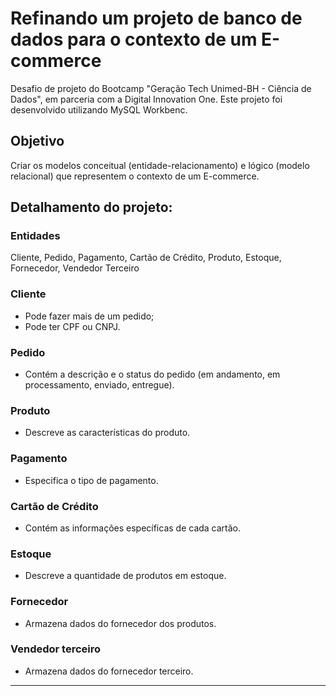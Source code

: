 # Refinando um projeto de banco de dados para o contexto de um E-commerce
Desafio de projeto do Bootcamp "Geração Tech Unimed-BH - Ciência de Dados", em parceria com a Digital Innovation One. Este projeto foi desenvolvido utilizando MySQL Workbenc.

## Objetivo
Criar os modelos conceitual (entidade-relacionamento) e lógico (modelo relacional) que representem o contexto de um E-commerce.

## Detalhamento do projeto:

### Entidades
Cliente, Pedido, Pagamento, Cartão de Crédito, Produto, Estoque, Fornecedor, Vendedor Terceiro

### Cliente
- Pode fazer mais de um pedido;
- Pode ter CPF ou CNPJ.

### Pedido
- Contém a descrição e o status do pedido (em andamento, em processamento, enviado, entregue).

### Produto
- Descreve as características do produto.

### Pagamento
- Especifica o tipo de pagamento.

### Cartão de Crédito
- Contém as informações específicas de cada cartão.

### Estoque
- Descreve a quantidade de produtos em estoque.

### Fornecedor
- Armazena dados do fornecedor dos produtos.

### Vendedor terceiro
- Armazena dados do fornecedor terceiro.

_________________________________________________________________________________________________

